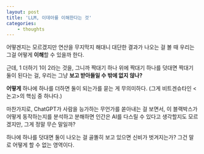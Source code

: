 ```yaml
--- 
layout: post 
title: 'LLM, 이데아를 이해한다는 것' 
categories:
    - thoughts
---
```


어떻겐지는 모르겠지만 연산을 무지막지 해대니 대단한 결과가 나오는 걸 볼 때 우리는 그걸 어떻게 **이해**할 수 있을까 한다.

근데, 1 더하기 1이 2라는 것을, 그니까 짝대기 하나 위에 짝대기 하나를 덧대면 짝대기 둘이 된다는 걸, 우리는 그냥 **보고 받아들일 수 밖에 없지 않나?**

**어떻게** 하나에 하나를 더하면 둘이 되는가를 묻는 게 무의미하다. (그게 비트겐슈타인 <논고>의 핵심 중 하나다.)

마찬가지로, ChatGPT가 사람을 능가하는 무언가를 쏟아내는 걸 보면서, 이 블랙박스가 어떻게 동작하는지를 분석하고 분해하면 인간은 AI를 다스릴 수 있다고 생각할지도 모르겠지만, 그게 정말 무슨 말일까?

하나에 하나를 덧대면 둘이 나오는 걸 골똘히 보고 있으면 신비가 벗겨지는가? 그건 말로 어떻게 할 수 없는 영역이다.
